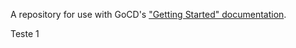 A repository for use with GoCD's ["Getting Started" documentation](https://www.go.cd/getting-started/part-1/).

Teste 1